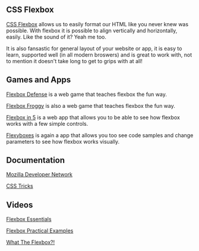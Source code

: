 ## CSS Flexbox 

[CSS Flexbox](https://developer.mozilla.org/en-US/docs/Web/CSS/CSS_Flexible_Box_Layout/Using_CSS_flexible_boxes) allows us to easily format our HTML like you never knew was possible. With flexbox it is possible to align vertically and horizontally, easily. Like the sound of it? Yeah me too.

It is also fansastic for general layout of your website or app, it is easy to learn, supported well (in all modern broswers) and is great to work with, not to mention it doesn't take long to get to grips with at all!

## Games and Apps
[Flexbox Defense](http://www.flexboxdefense.com/) is a web game that teaches flexbox the fun way.

[Flexbox Froggy](http://flexboxfroggy.com/) is also a web game that teaches flexbox the fun way.

[Flexbox in 5](http://flexboxin5.com/) is a web app that allows you to be able to see how flexbox works with a few simple controls.

[Flexyboxes](http://the-echoplex.net/flexyboxes/) is again a app that allows you too see code samples and change parameters to see how flexbox works visually.

## Documentation
[Mozilla Developer Network](https://developer.mozilla.org/en-US/docs/Web/CSS/CSS_Flexible_Box_Layout/Using_CSS_flexible_boxes)

[CSS Tricks](https://css-tricks.com/snippets/css/a-guide-to-flexbox/)

## Videos
[Flexbox Essentials](https://www.youtube.com/watch?v=G7EIAgfkhmg)

[Flexbox Practical Examples](https://www.youtube.com/watch?v=H1lREysgdgc)

[What The Flexbox?!](https://www.youtube.com/watch?v=Vj7NZ6FiQvo&list=PLu8EoSxDXHP7xj_y6NIAhy0wuCd4uVdid)
